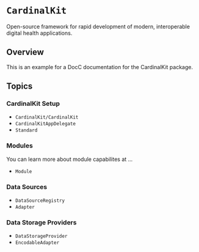 # ``CardinalKit``

<!--
                  
This source file is part of the CardinalKit open-source project

SPDX-FileCopyrightText: 2022 Stanford University and the project authors (see CONTRIBUTORS.md)

SPDX-License-Identifier: MIT
             
-->

Open-source framework for rapid development of modern, interoperable digital health applications.

## Overview

This is an example for a DocC documentation for the CardinalKit package.


## Topics

### CardinalKit Setup

- ``CardinalKit/CardinalKit``
- ``CardinalKitAppDelegate``
- ``Standard``

### Modules

You can learn more about module capabilites at ...

- ``Module``

### Data Sources

- ``DataSourceRegistry``
- ``Adapter``

### Data Storage Providers

- ``DataStorageProvider``
- ``EncodableAdapter``

